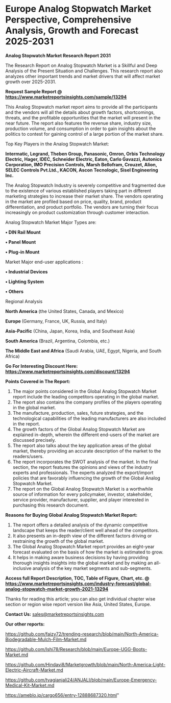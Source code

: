 # Europe Analog Stopwatch Market Perspective, Comprehensive Analysis, Growth and Forecast 2025-2031

<strong>Analog Stopwatch Market Research Report 2031</strong>

The Research Report on Analog Stopwatch Market is a Skillful and Deep Analysis of the Present Situation and Challenges. This research report also analyzes other important trends and market drivers that will affect market growth over 2025-2031.

<strong>Request Sample Report @ <a href=https://www.marketreportsinsights.com/sample/13294>https://www.marketreportsinsights.com/sample/13294</a></strong>

This Analog Stopwatch market report aims to provide all the participants and the vendors will all the details about growth factors, shortcomings, threats, and the profitable opportunities that the market will present in the near future. The report also features the revenue share, industry size, production volume, and consumption in order to gain insights about the politics to contest for gaining control of a large portion of the market share.

Top Key Players in the Analog Stopwatch Market:

<strong>Intermatic, Legrand, Theben Group, Panasonic, Omron, Orbis Technology Electric, Hager, IDEC, Schneider Electric, Eaton, Carlo Gavazzi, Autonics Corporation, IMO Precision Controls, Marsh Bellofram, Crouzet, Alion, SELEC Controls Pvt.Ltd., KACON, Ascon Tecnologic, Sisel Engineering Inc.</strong>

The Analog Stopwatch Industry is severely competitive and fragmented due to the existence of various established players taking part in different marketing strategies to increase their market share. The vendors operating in the market are profiled based on price, quality, brand, product differentiation, and product portfolio. The vendors are turning their focus increasingly on product customization through customer interaction.

Analog Stopwatch Market Major Types are:

<strong>• DIN Rail Mount

• Panel Mount

• Plug-in Mount</strong>

Market Major end-user applications :

<strong>• Industrial Devices

• Lighting System

• Others</strong>

Regional Analysis

</u><strong><b>North America</b></strong> (the United States, Canada, and Mexico)

<strong><b>Europe </b></strong>(Germany, France, UK, Russia, and Italy)

<strong><b>Asia-Pacific</b></strong> (China, Japan, Korea, India, and Southeast Asia)

<strong><b>South America</b></strong> (Brazil, Argentina, Colombia, etc.)

<strong><b>The Middle East and Africa</b></strong> (Saudi Arabia, UAE, Egypt, Nigeria, and South Africa)

<strong>Go For Interesting Discount Here: <a href=https://www.marketreportsinsights.com/discount/13294>https://www.marketreportsinsights.com/discount/13294</a></strong>

<strong>Points Covered in The Report:</strong>
<ol>
  <li>The major points considered in the Global Analog Stopwatch Market report include the leading competitors operating in the global market.</li>
  <li>The report also contains the company profiles of the players operating in the global market.</li>
  <li>The manufacture, production, sales, future strategies, and the technological capabilities of the leading manufacturers are also included in the report.</li>
  <li>The growth factors of the Global Analog Stopwatch Market are explained in-depth, wherein the different end-users of the market are discussed precisely.</li>
  <li>The report also talks about the key application areas of the global market, thereby providing an accurate description of the market to the readers/users.</li>
  <li>The report incorporates the SWOT analysis of the market. In the final section, the report features the opinions and views of the industry experts and professionals. The experts analyzed the export/import policies that are favorably influencing the growth of the Global Analog Stopwatch Market.</li>
  <li>The report on the Global Analog Stopwatch Market is a worthwhile source of information for every policymaker, investor, stakeholder, service provider, manufacturer, supplier, and player interested in purchasing this research document.</li>
</ol>
<strong>Reasons for Buying Global Analog Stopwatch Market Report:</strong>

<ol>
  <li>The report offers a detailed analysis of the dynamic competitive landscape that keeps the reader/client well ahead of the competitors.</li>
  <li>It also presents an in-depth view of the different factors driving or restraining the growth of the global market.</li>
  <li>The Global Analog Stopwatch Market report provides an eight-year forecast evaluated on the basis of how the market is estimated to grow.</li>
  <li>It helps in making aware business decisions by having providing thorough insights insights into the global market and by making an all-inclusive analysis of the key market segments and sub-segments.</li>
</ol>
<strong>Access full Report Description, TOC, Table of Figure, Chart, etc. @ <a href=https://www.marketreportsinsights.com/industry-forecast/global-analog-stopwatch-market-growth-2021-13294>https://www.marketreportsinsights.com/industry-forecast/global-analog-stopwatch-market-growth-2021-13294</a></strong>


Thanks for reading this article; you can also get individual chapter wise section or region wise report version like Asia, United States, Europe.

<strong>Contact Us:</strong>
sales@marketreportsinsights.com

<strong>Our other reports:</strong>

<a href=https://github.com/faizy72/trending-research/blob/main/North-America-Biodegradable-Mulch-Film-Market.md>https://github.com/faizy72/trending-research/blob/main/North-America-Biodegradable-Mulch-Film-Market.md</a>

<a href=https://github.com/Ishi78/Research/blob/main/Europe-UGG-Boots-Market.md>https://github.com/Ishi78/Research/blob/main/Europe-UGG-Boots-Market.md</a>

<a href=https://github.com/Hindavi8/Marketgrowth/blob/main/North-America-Light-Electric-Aircraft-Market.md>https://github.com/Hindavi8/Marketgrowth/blob/main/North-America-Light-Electric-Aircraft-Market.md</a>

<a href=https://github.com/tyagianjali24/ANJALI/blob/main/Europe-Emergency-Medical-Kit-Market.md>https://github.com/tyagianjali24/ANJALI/blob/main/Europe-Emergency-Medical-Kit-Market.md</a>

<a href=https://ameblo.jp/cargo656/entry-12888687320.html>https://ameblo.jp/cargo656/entry-12888687320.html</a>"

